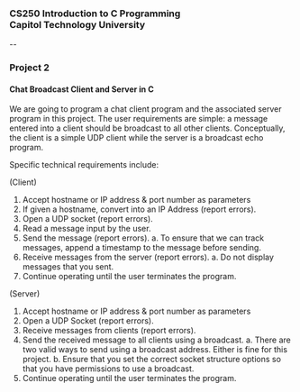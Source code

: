 ### CS250 Introduction to C Programming<br> Capitol Technology University
--
### Project 2 <br>

#### Chat Broadcast Client and Server in C

We are going to program a chat client program and the associated server program in this project. The user requirements are simple: a message entered into a client should be broadcast to all other clients. Conceptually, the client is a simple UDP client while the server is a broadcast echo program.

Specific technical requirements include:

(Client)
1. Accept hostname or IP address & port number as parameters
2. If given a hostname, convert into an IP Address (report errors).
3. Open a UDP socket (report errors).
4. Read a message input by the user.
5. Send the message (report errors). 
  a. To ensure that we can track messages, append a timestamp to the message before sending.
6. Receive messages from the server (report errors). 
  a. Do not display messages that you sent.
7. Continue operating until the user terminates the program.


(Server)
1. Accept hostname or IP address & port number as parameters
2. Open a UDP Socket (report errors).
3. Receive messages from clients (report errors).
4. Send the received message to all clients using a broadcast.
  a. There are two valid ways to send using a broadcast address. Either is fine for this project.
  b. Ensure that you set the correct socket structure options so that you have permissions to use a broadcast.
5. Continue operating until the user terminates the program.